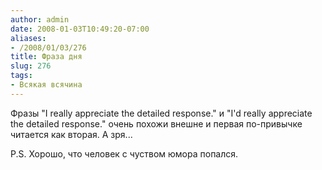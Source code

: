 ```yaml
---
author: admin
date: 2008-01-03T10:49:20-07:00
aliases:
- /2008/01/03/276
title: Фраза дня
slug: 276
tags:
- Всякая всячина
---
```


Фразы "I really appreciate the detailed response." и "I'd really appreciate the detailed response." очень похожи внешне и первая по-привычке читается как вторая. А зря... 

P.S. Хорошо, что человек с чуством юмора попался.
